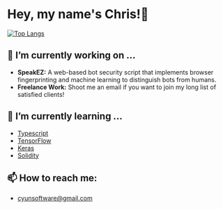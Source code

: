# Hey, my name's Chris!👋
[![Top Langs](https://github-readme-stats.vercel.app/api/top-langs/?username=KamiCYun&langs_count=8)](https://github.com/KamiCYun)

## 🔭 I’m currently working on ...
- **SpeakEZ:** A web-based bot security script that implements browser fingerprinting and machine learning to distinguish bots from humans.
- **Freelance Work:** Shoot me an email if you want to join my long list of satisfied clients!

## 🌱 I’m currently learning ...
- [Typescript](https://www.typescriptlang.org/)
- [TensorFlow](https://www.tensorflow.org/)
- [Keras](https://keras.io/)
- [Solidity](https://soliditylang.org/)

## 📫 How to reach me:
- cyunsoftware@gmail.com
